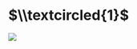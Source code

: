 # $\\textcircled{1}$

![](https://www.nta.go.jp/tmp/408a8169-2d85-40a5-ba52-8ac9bb77ab63/images/437802af66d29cce1b7c7cc3d8127caf865c2f9c806f7a26e4514ae896bb5d8e.jpg)
